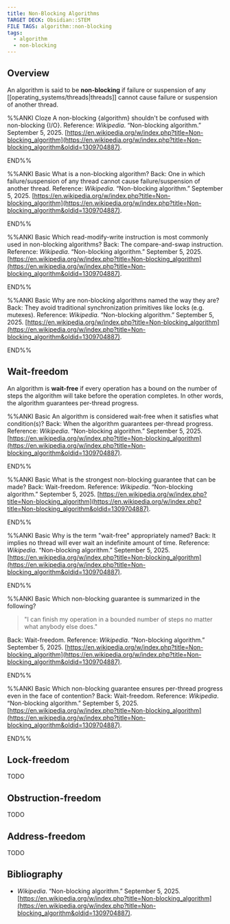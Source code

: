 ```yaml
---
title: Non-Blocking Algorithms
TARGET DECK: Obsidian::STEM
FILE TAGS: algorithm::non-blocking
tags:
  - algorithm
  - non-blocking
---
```


## Overview

An algorithm is said to be **non-blocking** if failure or suspension of any [[operating_systems/threads|threads]] cannot cause failure or suspension of another thread.

%%ANKI
Cloze
A non-blocking {algorithm} shouldn't be confused with non-blocking {I/O}.
Reference: _Wikipedia_. “Non-blocking algorithm.” September 5, 2025. [https://en.wikipedia.org/w/index.php?title=Non-blocking_algorithm](https://en.wikipedia.org/w/index.php?title=Non-blocking_algorithm&oldid=1309704887).
<!--ID: 1758122014214-->
END%%

%%ANKI
Basic
What is a non-blocking algorithm?
Back: One in which failure/suspension of any thread cannot cause failure/suspension of another thread.
Reference: _Wikipedia_. “Non-blocking algorithm.” September 5, 2025. [https://en.wikipedia.org/w/index.php?title=Non-blocking_algorithm](https://en.wikipedia.org/w/index.php?title=Non-blocking_algorithm&oldid=1309704887).
<!--ID: 1758122014217-->
END%%

%%ANKI
Basic
Which read-modify-write instruction is most commonly used in non-blocking algorithms?
Back: The compare-and-swap instruction.
Reference: _Wikipedia_. “Non-blocking algorithm.” September 5, 2025. [https://en.wikipedia.org/w/index.php?title=Non-blocking_algorithm](https://en.wikipedia.org/w/index.php?title=Non-blocking_algorithm&oldid=1309704887).
<!--ID: 1758122014220-->
END%%

%%ANKI
Basic
Why are non-blocking algorithms named the way they are?
Back: They avoid traditional synchronization primitives like locks (e.g. mutexes).
Reference: _Wikipedia_. “Non-blocking algorithm.” September 5, 2025. [https://en.wikipedia.org/w/index.php?title=Non-blocking_algorithm](https://en.wikipedia.org/w/index.php?title=Non-blocking_algorithm&oldid=1309704887).
<!--ID: 1758122014223-->
END%%

## Wait-freedom

An algorithm is **wait-free** if every operation has a bound on the number of steps the algorithm will take before the operation completes. In other words, the algorithm guarantees per-thread progress.

%%ANKI
Basic
An algorithm is considered wait-free when it satisfies what condition(s)?
Back: When the algorithm guarantees per-thread progress.
Reference: _Wikipedia_. “Non-blocking algorithm.” September 5, 2025. [https://en.wikipedia.org/w/index.php?title=Non-blocking_algorithm](https://en.wikipedia.org/w/index.php?title=Non-blocking_algorithm&oldid=1309704887).
<!--ID: 1758122014226-->
END%%

%%ANKI
Basic
What is the strongest non-blocking guarantee that can be made?
Back: Wait-freedom.
Reference: _Wikipedia_. “Non-blocking algorithm.” September 5, 2025. [https://en.wikipedia.org/w/index.php?title=Non-blocking_algorithm](https://en.wikipedia.org/w/index.php?title=Non-blocking_algorithm&oldid=1309704887).
<!--ID: 1758122014229-->
END%%

%%ANKI
Basic
Why is the term "wait-free" appropriately named?
Back: It implies no thread will ever wait an indefinite amount of time.
Reference: _Wikipedia_. “Non-blocking algorithm.” September 5, 2025. [https://en.wikipedia.org/w/index.php?title=Non-blocking_algorithm](https://en.wikipedia.org/w/index.php?title=Non-blocking_algorithm&oldid=1309704887).
<!--ID: 1758122014232-->
END%%

%%ANKI
Basic
Which non-blocking guarantee is summarized in the following?

> "I can finish my operation in a bounded number of steps no matter what anybody else does."

Back: Wait-freedom.
Reference: _Wikipedia_. “Non-blocking algorithm.” September 5, 2025. [https://en.wikipedia.org/w/index.php?title=Non-blocking_algorithm](https://en.wikipedia.org/w/index.php?title=Non-blocking_algorithm&oldid=1309704887).
<!--ID: 1758122014235-->
END%%

%%ANKI
Basic
Which non-blocking guarantee ensures per-thread progress even in the face of contention?
Back: Wait-freedom.
Reference: _Wikipedia_. “Non-blocking algorithm.” September 5, 2025. [https://en.wikipedia.org/w/index.php?title=Non-blocking_algorithm](https://en.wikipedia.org/w/index.php?title=Non-blocking_algorithm&oldid=1309704887).
<!--ID: 1758122049272-->
END%%

## Lock-freedom

TODO

## Obstruction-freedom

TODO

## Address-freedom

TODO

## Bibliography

* _Wikipedia_. “Non-blocking algorithm.” September 5, 2025. [https://en.wikipedia.org/w/index.php?title=Non-blocking_algorithm](https://en.wikipedia.org/w/index.php?title=Non-blocking_algorithm&oldid=1309704887).